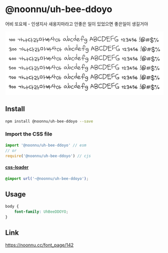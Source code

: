 # @noonnu/uh-bee-ddoyo

어비 또요체 - 인생지사 새옹지마라고 안좋은 일이 있었으면 좋은일이 생길거야

![example](./example.png)

## Install

```bash
npm install @noonnu/uh-bee-ddoyo --save
```

### Import the CSS file

```js
import '@noonnu/uh-bee-ddoyo' // esm
// or
require('@noonnu/uh-bee-ddoyo') // cjs
```

#### [css-loader](https://github.com/webpack-contrib/css-loader)

```css
@import url('~@noonnu/uh-bee-ddoyo');
```

## Usage

```css
body {
    font-family: UhBeeDDOYO;
}
```

## Link

https://noonnu.cc/font_page/142

